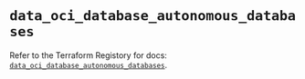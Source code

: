 # `data_oci_database_autonomous_databases`

Refer to the Terraform Registory for docs: [`data_oci_database_autonomous_databases`](https://registry.terraform.io/providers/oracle/oci/6.18.0/docs/data-sources/database_autonomous_databases).
